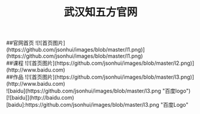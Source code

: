 # <div class="text" align=center background=#005430>武汉知五方官网</div><br>
</div>
##官网首页
![![首页图片](https://github.com/jsonhui/images/blob/master/l1.png)](https://github.com/jsonhui/images/blob/master/l1.png)<br>
##课程
![![首页图片](https://github.com/jsonhui/images/blob/master/l2.png)](http://www.baidu.com)<br>
##作品
![![首页图片](https://github.com/jsonhui/images/blob/master/l3.png)](http://www.baidu.com)<br>
![baidu](https://github.com/jsonhui/images/blob/master/l3.png "百度logo")
<br>
 [![baidu]](http://baidu.com)  
[baidu]:https://github.com/jsonhui/images/blob/master/l3.png "百度Logo" 
